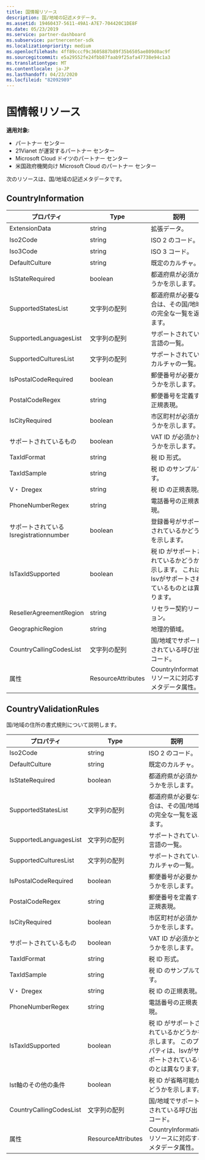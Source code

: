```yaml
---
title: 国情報リソース
description: 国/地域の記述メタデータ。
ms.assetid: 19460437-5611-49A1-A7E7-704420C1DE8F
ms.date: 05/23/2019
ms.service: partner-dashboard
ms.subservice: partnercenter-sdk
ms.localizationpriority: medium
ms.openlocfilehash: 4ff89cccf9c3605887b89f35b6505ae809d0ac9f
ms.sourcegitcommit: e5a29552fe24fbb87faab9f25afa47738e94c1a3
ms.translationtype: MT
ms.contentlocale: ja-JP
ms.lasthandoff: 04/23/2020
ms.locfileid: "82092989"
---
```

# <a name="country-information-resources"></a>国情報リソース

**適用対象:**

- パートナー センター
- 21Vianet が運営するパートナー センター
- Microsoft Cloud ドイツのパートナー センター
- 米国政府機関向け Microsoft Cloud のパートナー センター

次のリソースは、国/地域の記述メタデータです。

## <a name="countryinformation"></a>CountryInformation

| プロパティ                      | Type               | 説明                                                                                        |
|-------------------------------|--------------------|----------------------------------------------------------------------------------------------------|
| ExtensionData                 | string             | 拡張データ。                                                                                |
| Iso2Code                      | string             | ISO 2 のコード。                                                                                     |
| Iso3Code                      | string             | ISO 3 コード。                                                                                     |
| DefaultCulture                | string             | 既定のカルチャ。                                                                               |
| IsStateRequired               | boolean            | 都道府県が必須かどうかを示します。                                             |
| SupportedStatesList           | 文字列の配列   | 都道府県が必要な場合は、その国/地域の完全な一覧を返します。                    |
| SupportedLanguagesList        | 文字列の配列   | サポートされている言語の一覧。                                                                     |
| SupportedCulturesList         | 文字列の配列   | サポートされているカルチャの一覧。                                                                      |
| IsPostalCodeRequired          | boolean            | 郵便番号が必要かどうかを示します。                                    |
| PostalCodeRegex               | string             | 郵便番号を定義する正規表現。                                          |
| IsCityRequired                | boolean            | 市区町村が必須かどうかを示します。                                                       |
| サポートされているもの              | boolean            | VAT ID が必須かどうかを示します。                                                     |
| TaxIdFormat                   | string             | 税 ID 形式。                                                                                 |
| TaxIdSample                   | string             | 税 ID のサンプルです。                                                                                 |
| V・ Dregex                    | string             | 税 ID の正規表現。                                                                     |
| PhoneNumberRegex              | string             | 電話番号の正規表現。                                                               |
| サポートされている Isregistrationnumber | boolean            | 登録番号がサポートされているかどうかを示します。                                       |
| IsTaxIdSupported              | boolean            | 税 ID がサポートされているかどうかを示します。 これは、Isvがサポートされているものとは異なります。 |
| ResellerAgreementRegion       | string             | リセラー契約リージョン。                                                                     |
| GeographicRegion              | string             | 地理的領域。                                                                             |
| CountryCallingCodesList       | 文字列の配列   | 国/地域でサポートされている呼び出しコード。                                                 |
| 属性                    | ResourceAttributes | CountryInformation リソースに対応するメタデータ属性。                          |

## <a name="countryvalidationrules"></a>CountryValidationRules

国/地域の住所の書式規則について説明します。

| プロパティ                | Type               | 説明                                                                                        |
|-------------------------|--------------------|----------------------------------------------------------------------------------------------------|
| Iso2Code                | string             | ISO 2 のコード。                                                                                     |
| DefaultCulture          | string             | 既定のカルチャ。                                                                               |
| IsStateRequired         | boolean            | 都道府県が必須かどうかを示します。                                             |
| SupportedStatesList     | 文字列の配列   | 都道府県が必要な場合は、その国/地域の完全な一覧を返します。                    |
| SupportedLanguagesList  | 文字列の配列   | サポートされている言語の一覧。                                                                     |
| SupportedCulturesList   | 文字列の配列   | サポートされているカルチャの一覧。                                                                      |
| IsPostalCodeRequired    | boolean            | 郵便番号が必要かどうかを示します。                                    |
| PostalCodeRegex         | string             | 郵便番号を定義する正規表現。                                          |
| IsCityRequired          | boolean            | 市区町村が必須かどうかを示します。                                                       |
| サポートされているもの        | boolean            | VAT ID が必須かどうかを示します。                                                     |
| TaxIdFormat             | string             | 税 ID 形式。                                                                                 |
| TaxIdSample             | string             | 税 ID のサンプルです。                                                                                 |
| V・ Dregex              | string             | 税 ID の正規表現。                                                                     |
| PhoneNumberRegex        | string             | 電話番号の正規表現。                                                               |
| IsTaxIdSupported        | boolean            | 税 ID がサポートされているかどうかを示します。 このプロパティは、Isvがサポートされているものとは異なります。 |
| Ist軸のその他の条件         | boolean            | 税 ID が省略可能かどうかを示します。                                                     |
| CountryCallingCodesList | 文字列の配列   | 国/地域でサポートされている呼び出しコード。                                                 |
| 属性              | ResourceAttributes | CountryInformation リソースに対応するメタデータ属性。                          |
